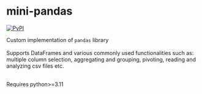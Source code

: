 # mini-pandas

[![PyPI](https://img.shields.io/pypi/v/mini-pandas.svg)](https://pypi.org/project/mini-pandas/)

Custom implementation of `pandas` library<br><br>
Supports DataFrames and various commonly used functionalities such as:<br>
multiple column selection, aggregating and grouping, pivoting, reading and analyzing csv files etc.<br><br>

Requires python>=3.11
